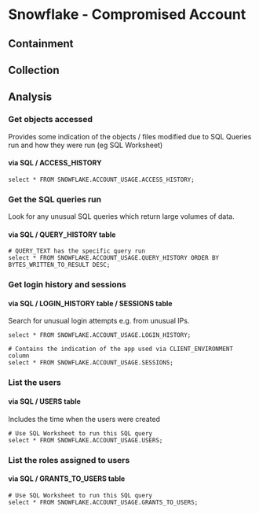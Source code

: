 # Snowflake - Compromised Account

## Containment

## Collection

## Analysis

### Get objects accessed

Provides some indication of the objects / files modified due to SQL Queries run and how they were run (eg SQL Worksheet)

#### via SQL / ACCESS_HISTORY
```
select * FROM SNOWFLAKE.ACCOUNT_USAGE.ACCESS_HISTORY;
```

### Get the SQL queries run

Look for any unusual SQL queries which return large volumes of data.

#### via SQL / QUERY_HISTORY table

```
# QUERY_TEXT has the specific query run
select * FROM SNOWFLAKE.ACCOUNT_USAGE.QUERY_HISTORY ORDER BY BYTES_WRITTEN_TO_RESULT DESC;
```

### Get login history and sessions

#### via SQL / LOGIN_HISTORY table / SESSIONS table

Search for unusual login attempts e.g. from unusual IPs. 

```
select * FROM SNOWFLAKE.ACCOUNT_USAGE.LOGIN_HISTORY;

# Contains the indication of the app used via CLIENT_ENVIRONMENT column
select * FROM SNOWFLAKE.ACCOUNT_USAGE.SESSIONS;
```

### List the users

#### via SQL / USERS table

Includes the time when the users were created

```
# Use SQL Worksheet to run this SQL query
select * FROM SNOWFLAKE.ACCOUNT_USAGE.USERS;
```

### List the roles assigned to users

#### via SQL / GRANTS_TO_USERS table

```
# Use SQL Worksheet to run this SQL query
select * FROM SNOWFLAKE.ACCOUNT_USAGE.GRANTS_TO_USERS;
```
